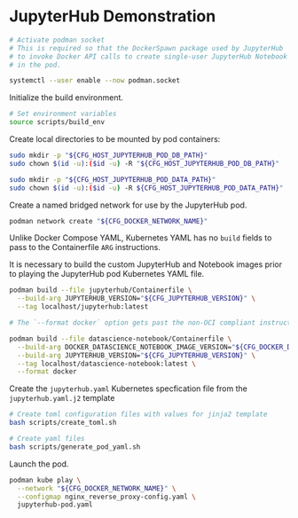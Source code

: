 # JupyterHub Demonstration

```bash
# Activate podman socket
# This is required so that the DockerSpawn package used by JupyterHub
# to invoke Docker API calls to create single-user JupyterHub Notebook instances
# in the pod.

systemctl --user enable --now podman.socket

```

Initialize the build environment.

```bash
# Set environment variables
source scripts/build_env
```

Create local directories to be mounted by pod containers:

```bash
sudo mkdir -p "${CFG_HOST_JUPYTERHUB_POD_DB_PATH}"
sudo chown $(id -u):($id -u) -R "${CFG_HOST_JUPYTERHUB_POD_DB_PATH}"

sudo mkdir -p "${CFG_HOST_JUPYTERHUB_POD_DATA_PATH}"
sudo chown $(id -u):($id -u) -R ${CFG_HOST_JUPYTERHUB_POD_DATA_PATH}"
```

Create a named bridged network for use by the JupyterHub pod.

```bash
podman network create "${CFG_DOCKER_NETWORK_NAME}"
```

Unlike Docker Compose YAML, Kubernetes YAML has no `build` fields to pass to the Containerfile `ARG` instructions.

It is necessary to build the custom JupyterHub and Notebook images prior to playing the JupyterHub pod Kubernetes YAML file.

```bash
podman build --file jupyterhub/Containerfile \
  --build-arg JUPYTERHUB_VERSION="${CFG_JUPYTERHUB_VERSION}" \
  --tag localhost/jupyterhub:latest

# The `--format docker` option gets past the non-OCI compliant instructions in the Jupyterlabs Dockerfile specs

podman build --file datascience-notebook/Containerfile \
  --build-arg DOCKER_DATASCIENCE_NOTEBOOK_IMAGE_VERSION="${CFG_DOCKER_DATASCIENCE_NOTEBOOK_IMAGE_VERSION}" \
  --build-arg JUPYTERHUB_VERSION="${CFG_JUPYTERHUB_VERSION}" \
  --tag localhost/datascience-notebook:latest \
  --format docker
```

Create the `jupyterhub.yaml` Kubernetes specfication file from the `jupyterhub.yaml.j2` template

```bash
# Create toml configuration files with values for jinja2 template
bash scripts/create_toml.sh

# Create yaml files
bash scripts/generate_pod_yaml.sh
```

Launch the pod.

```bash
podman kube play \
  --network "${CFG_DOCKER_NETWORK_NAME}" \
  --configmap nginx_reverse_proxy-config.yaml \
  jupyterhub-pod.yaml
```
